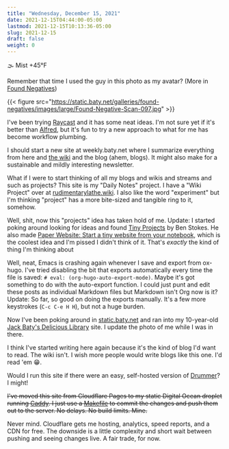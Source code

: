 ```yaml
---
title: "Wednesday, December 15, 2021"
date: 2021-12-15T04:44:00-05:00
lastmod: 2021-12-15T10:13:36-05:00
slug: 2021-12-15
draft: false
weight: 0
---
```


🌫  Mist +45°F

Remember that time I used the guy in this photo as my avatar? (More in [Found Negatives](https://static.baty.net/galleries/found-negatives/))

{{< figure src="https://static.baty.net/galleries/found-negatives/images/large/Found-Negative-Scan-097.jpg" >}}

I've been trying [Raycast](https://www.raycast.com/) and it has some neat ideas. I'm not sure yet if it's better than [Alfred](https://www.alfredapp.com), but it's fun to try a new approach to what for me has become workflow plumbing.

I should start a new site at weekly.baty.net where I summarize everything from here and [the wiki](https://rudimentarylathe.wiki) and the blog (ahem, blogs). It might also make for a sustainable and mildly interesting newsletter.

What if I were to start thinking of all my blogs and wikis and streams and such as projects? This site is my "Daily Notes" project. I have a "Wiki Project" over at [rudimentarylathe.wiki](https://rudimentarylathe.org). I also like the word "experiment" but I'm thinking "project" has a more bite-sized and tangible ring to it, somehow.

Well, shit, now this "projects" idea has taken hold of me. Update: I started poking around looking for ideas and found [Tiny Projects](https://tinyprojects.dev/) by Ben Stokes. He also made [Paper Website: Start a tiny website from your notebook](https://paperwebsite.com/), which is the coolest idea and I'm pissed I didn't think of it. That's _exactly_ the kind of thing I'm thinking about

Well, neat, Emacs is crashing again whenever I save and export from ox-hugo. I've tried disabling the bit that exports automatically every time the file is saved: `# eval: (org-hugo-auto-export-mode)`. Maybe it's got something to do with the auto-export function. I could just punt and edit these posts as individual Markdown files but Markdown isn't Org now is it? Update: So far, so good on doing the exports manually. It's a few more keystrokes (`C-c C-e H H`), but not a huge burden.

Now I've been poking around in [static.baty.net](https://static.baty.net) and ran into my 10-year-old [Jack Baty's Delicious Library](https://dellibrary.baty.net/) site. I update the photo of me while I was in there.

I think I've started writing here again because it's the kind of blog I'd want to read. The wiki isn't. I wish more people would write blogs like this one. I'd read 'em 😁.

Would I run this site if there were an easy, self-hosted version of [Drummer](http://drummer.scripting.com)? I might!

~~I've moved this site from Cloudflare Pages to my static Digital Ocean droplet running [Caddy](https://caddyserver.com). I just use a [Makefile](https://github.com/jackbaty/daily.baty.net/blob/main/Makefile) to commit the changes and push them out to the server. No delays. No build limits. Mine.~~

Never mind. Cloudflare gets me hosting, analytics, speed reports, and a CDN for free. The downside is a little complexity and short wait between pushing and seeing changes live. A fair trade, for now.

[//]: # "Exported with love from a post written in Org mode"
[//]: # "- https://github.com/kaushalmodi/ox-hugo"
